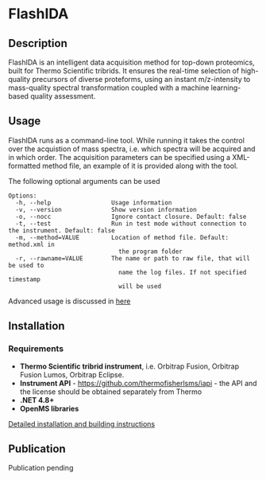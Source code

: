 # FlashIDA

## Description

FlashIDA is an intelligent data acquisition method for top-down proteomics, built for Thermo Scientific tribrids. It ensures the real-time selection of high-quality precursors of diverse proteforms, using an instant m/z-intensity to mass-quality spectral transformation coupled with a machine learning-based quality assessment.

## Usage

FlashIDA runs as a command-line tool. While running it takes the control over the acquistion of mass spectra, i.e. which spectra will be acquired and in which order.
The acquisition parameters can be specified using a XML-formatted method file, an example of it is provided along with the tool.

The following optional arguments can be used
```
Options:
  -h, --help                 Usage information
  -v, --version              Show version information
  -o, --nocc                 Ignore contact closure. Default: false
  -t, --test                 Run in test mode without connection to the instrument. Default: false
  -m, --method=VALUE         Location of method file. Default: method.xml in
                               the program folder
  -r, --rawname=VALUE        The name or path to raw file, that will be used to
                               name the log files. If not specified timestamp
                               will be used
```
Advanced usage is discussed in [here](Usage.pdf)

## Installation

### Requirements

 * **Thermo Scientific tribrid instrument**, i.e. Orbitrap Fusion, Orbitrap Fusion Lumos, Orbitrap Eclipse.
 * **Instrument API** - https://github.com/thermofisherlsms/iapi - the API and the license should be obtained separately from Thermo
 * **.NET 4.8+**
 * **OpenMS libraries**

[Detailed installation and building instructions](Installation.md)

## Publication

Publication pending